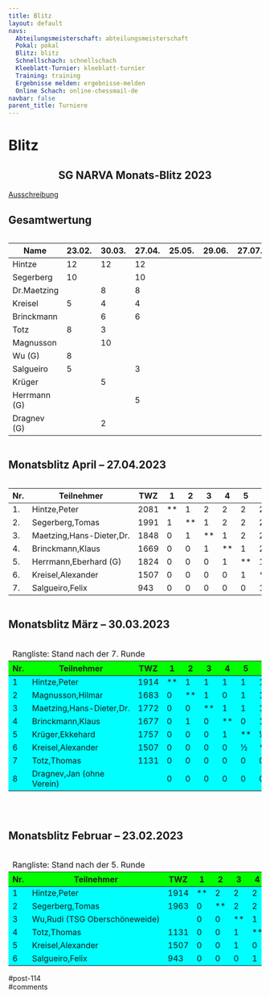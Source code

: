 ```yaml
---
title: Blitz 
layout: default
navs:
  Abteilungsmeisterschaft: abteilungsmeisterschaft
  Pokal: pokal
  Blitz: blitz
  Schnellschach: schnellschach
  Kleeblatt-Turnier: kleeblatt-turnier
  Training: training
  Ergebnisse melden: ergebnisse-melden
  Online Schach: online-chessmail-de
navbar: false
parent_title: Turniere
---
```

<div class="post-114 page type-page status-publish hentry" id="post-114">
<h1 class="entry-title">Blitz</h1>
<div class="entry-content">
<div class="aligncenter">
<h2 class="heading2" style="text-align: center;">SG NARVA Monats-Blitz 2023</h2>
<p><a href="https://www.narva-schach.de/wordpress/wp-content/uploads/2022/12/Blitzschach-2023.pdf">Ausschreibung</a></p>
<h2>Gesamtwertung</h2>
<div style="overflow: auto;">
<table class="clean footable">
<thead>
<tr>
<th style="padding-right: 10px; width: 15%;">Name</th>
<th style="padding-right: 10px; width: 5%;">23.02.</th>
<th style="padding-right: 10px; width: 5%;">30.03.</th>
<th style="padding-right: 10px; width: 5%;">27.04.</th>
<th style="padding-right: 10px; width: 5%;">25.05.</th>
<th style="padding-right: 10px; width: 5%;">29.06.</th>
<th style="padding-right: 10px; width: 5%;">27.07.</th>
<th style="padding-right: 10px; width: 5%;">31.08.</th>
<th style="padding-right: 10px; width: 5%;">28.09.</th>
<th style="padding-right: 10px; width: 5%;">26.10.</th>
<th style="padding-right: 10px; width: 5%;">30.11.</th>
<th data-type="numeric" style="padding-right: 10px; width: 8.68621%;"><strong>Gesamt</strong></th>
</tr>
</thead>
<tbody>
<tr>
<td style="width: 16.3952%;">Hintze</td>
<td style="width: 7.81759%;">12</td>
<td style="width: 7.49186%;">12</td>
<td style="width: 7.49186%;">12</td>
<td style="width: 7.49186%;"></td>
<td style="width: 7.49186%;"></td>
<td style="width: 7.49186%;"></td>
<td style="width: 7.49186%;"></td>
<td style="width: 7.49186%;"></td>
<td style="width: 7.49186%;"></td>
<td style="width: 7.49186%;"></td>
<td style="width: 8.68621%;">36</td>
</tr>
<tr>
<td style="width: 16.3952%;">Segerberg</td>
<td style="width: 7.81759%;">10</td>
<td style="width: 7.49186%;"></td>
<td style="width: 7.49186%;">10</td>
<td style="width: 7.49186%;"></td>
<td style="width: 7.49186%;"></td>
<td style="width: 7.49186%;"></td>
<td style="width: 7.49186%;"></td>
<td style="width: 7.49186%;"></td>
<td style="width: 7.49186%;"></td>
<td style="width: 7.49186%;"></td>
<td style="width: 8.68621%;">20</td>
</tr>
<tr>
<td style="width: 16.3952%;">Dr.Maetzing</td>
<td style="width: 7.81759%;"></td>
<td style="width: 7.49186%;">8</td>
<td style="width: 7.49186%;">8</td>
<td style="width: 7.49186%;"></td>
<td style="width: 7.49186%;"></td>
<td style="width: 7.49186%;"></td>
<td style="width: 7.49186%;"></td>
<td style="width: 7.49186%;"></td>
<td style="width: 7.49186%;"></td>
<td style="width: 7.49186%;"></td>
<td style="width: 8.68621%;">16</td>
</tr>
<tr>
<td style="width: 16.3952%;">Kreisel</td>
<td style="width: 7.81759%;">5</td>
<td style="width: 7.49186%;">4</td>
<td style="width: 7.49186%;">4</td>
<td style="width: 7.49186%;"></td>
<td style="width: 7.49186%;"></td>
<td style="width: 7.49186%;"></td>
<td style="width: 7.49186%;"></td>
<td style="width: 7.49186%;"></td>
<td style="width: 7.49186%;"></td>
<td style="width: 7.49186%;"></td>
<td style="width: 8.68621%;">13</td>
</tr>
<tr>
<td style="width: 16.3952%;">Brinckmann</td>
<td style="width: 7.81759%;"></td>
<td style="width: 7.49186%;">6</td>
<td style="width: 7.49186%;">6</td>
<td style="width: 7.49186%;"></td>
<td style="width: 7.49186%;"></td>
<td style="width: 7.49186%;"></td>
<td style="width: 7.49186%;"></td>
<td style="width: 7.49186%;"></td>
<td style="width: 7.49186%;"></td>
<td style="width: 7.49186%;"></td>
<td style="width: 8.68621%;">12</td>
</tr>
<tr>
<td style="width: 16.3952%;">Totz</td>
<td style="width: 7.81759%;">8</td>
<td style="width: 7.49186%;">3</td>
<td style="width: 7.49186%;"></td>
<td style="width: 7.49186%;"></td>
<td style="width: 7.49186%;"></td>
<td style="width: 7.49186%;"></td>
<td style="width: 7.49186%;"></td>
<td style="width: 7.49186%;"></td>
<td style="width: 7.49186%;"></td>
<td style="width: 7.49186%;"></td>
<td style="width: 8.68621%;">11</td>
</tr>
<tr>
<td style="width: 16.3952%;">Magnusson</td>
<td style="width: 7.81759%;"></td>
<td style="width: 7.49186%;">10</td>
<td style="width: 7.49186%;"></td>
<td style="width: 7.49186%;"></td>
<td style="width: 7.49186%;"></td>
<td style="width: 7.49186%;"></td>
<td style="width: 7.49186%;"></td>
<td style="width: 7.49186%;"></td>
<td style="width: 7.49186%;"></td>
<td style="width: 7.49186%;"></td>
<td style="width: 8.68621%;">10</td>
</tr>
<tr>
<td style="width: 16.3952%;">Wu (G)</td>
<td style="width: 7.81759%;">8</td>
<td style="width: 7.49186%;"></td>
<td style="width: 7.49186%;"></td>
<td style="width: 7.49186%;"></td>
<td style="width: 7.49186%;"></td>
<td style="width: 7.49186%;"></td>
<td style="width: 7.49186%;"></td>
<td style="width: 7.49186%;"></td>
<td style="width: 7.49186%;"></td>
<td style="width: 7.49186%;"></td>
<td style="width: 8.68621%;">8</td>
</tr>
<tr>
<td style="width: 16.3952%;">Salgueiro</td>
<td style="width: 7.81759%;">5</td>
<td style="width: 7.49186%;"></td>
<td style="width: 7.49186%;">3</td>
<td style="width: 7.49186%;"></td>
<td style="width: 7.49186%;"></td>
<td style="width: 7.49186%;"></td>
<td style="width: 7.49186%;"></td>
<td style="width: 7.49186%;"></td>
<td style="width: 7.49186%;"></td>
<td style="width: 7.49186%;"></td>
<td style="width: 8.68621%;">8</td>
</tr>
<tr>
<td style="width: 16.3952%;">Krüger</td>
<td style="width: 7.81759%;"></td>
<td style="width: 7.49186%;">5</td>
<td style="width: 7.49186%;"></td>
<td style="width: 7.49186%;"></td>
<td style="width: 7.49186%;"></td>
<td style="width: 7.49186%;"></td>
<td style="width: 7.49186%;"></td>
<td style="width: 7.49186%;"></td>
<td style="width: 7.49186%;"></td>
<td style="width: 7.49186%;"></td>
<td style="width: 8.68621%;">5</td>
</tr>
<tr>
<td style="width: 16.3952%;">Herrmann (G)</td>
<td style="width: 7.81759%;"></td>
<td style="width: 7.49186%;"></td>
<td style="width: 7.49186%;">5</td>
<td style="width: 7.49186%;"></td>
<td style="width: 7.49186%;"></td>
<td style="width: 7.49186%;"></td>
<td style="width: 7.49186%;"></td>
<td style="width: 7.49186%;"></td>
<td style="width: 7.49186%;"></td>
<td style="width: 7.49186%;"></td>
<td style="width: 8.68621%;">5</td>
</tr>
<tr>
<td style="width: 16.3952%;">Dragnev (G)</td>
<td style="width: 7.81759%;"></td>
<td style="width: 7.49186%;">2</td>
<td style="width: 7.49186%;"></td>
<td style="width: 7.49186%;"></td>
<td style="width: 7.49186%;"></td>
<td style="width: 7.49186%;"></td>
<td style="width: 7.49186%;"></td>
<td style="width: 7.49186%;"></td>
<td style="width: 7.49186%;"></td>
<td style="width: 7.49186%;"></td>
<td style="width: 8.68621%;">2</td>
</tr>
</tbody>
</table>
</div>
<h2>Monatsblitz April – 27.04.2023</h2>
<div style="overflow: auto;">
<table class="clean swiss">
<thead>
<tr>
<th>Nr.</th>
<th>Teilnehmer</th>
<th>TWZ</th>
<th>1</th>
<th>2</th>
<th>3</th>
<th>4</th>
<th>5</th>
<th>6</th>
<th>7</th>
<th>Punkte</th>
<th>SoBerg</th>
</tr>
</thead>
<tbody>
<tr>
<td>1.</td>
<td>Hintze,Peter</td>
<td>2081</td>
<td>**</td>
<td>1</td>
<td>2</td>
<td>2</td>
<td>2</td>
<td>2</td>
<td>2</td>
<td>11.0</td>
<td>52.00</td>
</tr>
<tr>
<td>2.</td>
<td>Segerberg,Tomas</td>
<td>1991</td>
<td>1</td>
<td>**</td>
<td>1</td>
<td>2</td>
<td>2</td>
<td>2</td>
<td>2</td>
<td>10.0</td>
<td>45.00</td>
</tr>
<tr>
<td>3.</td>
<td nowrap="nowrap">Maetzing,Hans-Dieter,Dr.</td>
<td>1848</td>
<td>0</td>
<td>1</td>
<td>**</td>
<td>1</td>
<td>2</td>
<td>2</td>
<td>2</td>
<td>8.0</td>
<td>30.00</td>
</tr>
<tr>
<td>4.</td>
<td>Brinckmann,Klaus</td>
<td>1669</td>
<td>0</td>
<td>0</td>
<td>1</td>
<td>**</td>
<td>1</td>
<td>2</td>
<td>2</td>
<td>6.0</td>
<td>18.00</td>
</tr>
<tr>
<td>5.</td>
<td>Herrmann,Eberhard (G)</td>
<td>1824</td>
<td>0</td>
<td>0</td>
<td>0</td>
<td>1</td>
<td>**</td>
<td>1</td>
<td>2</td>
<td>4.0</td>
<td>10.00</td>
</tr>
<tr>
<td>6.</td>
<td>Kreisel,Alexander</td>
<td>1507</td>
<td>0</td>
<td>0</td>
<td>0</td>
<td>0</td>
<td>1</td>
<td>**</td>
<td>1</td>
<td>2.0</td>
<td>5.00</td>
</tr>
<tr>
<td>7.</td>
<td>Salgueiro,Felix</td>
<td>943</td>
<td>0</td>
<td>0</td>
<td>0</td>
<td>0</td>
<td>0</td>
<td>1</td>
<td>**</td>
<td>1.0</td>
<td>2.00</td>
</tr>
</tbody>
</table>
</div>
<h2>Monatsblitz März – 30.03.2023</h2>
<div style="overflow: auto;">
<table class="clean swiss">
<thead>
<tr>
<td colspan="13">Rangliste: Stand nach der 7. Runde</td>
</tr>
<tr bgcolor="#00FF00">
<th>Nr.</th>
<th>Teilnehmer</th>
<th>TWZ</th>
<th>1</th>
<th>2</th>
<th>3</th>
<th>4</th>
<th>5</th>
<th>6</th>
<th>7</th>
<th>8</th>
<th>Punkte</th>
<th>SoBerg</th>
</tr>
</thead>
<tbody>
<tr bgcolor="#00FFFF">
<td>1</td>
<td>Hintze,Peter</td>
<td>1914</td>
<td>**</td>
<td>1</td>
<td>1</td>
<td>1</td>
<td>1</td>
<td>1</td>
<td>1</td>
<td>1</td>
<td>7.0</td>
<td>21.00</td>
</tr>
<tr bgcolor="#00FFFF">
<td>2</td>
<td>Magnusson,Hilmar</td>
<td>1683</td>
<td>0</td>
<td>**</td>
<td>1</td>
<td>0</td>
<td>1</td>
<td>1</td>
<td>1</td>
<td>1</td>
<td>5.0</td>
<td>12.00</td>
</tr>
<tr bgcolor="#00FFFF">
<td>3</td>
<td nowrap="nowrap">Maetzing,Hans-Dieter,Dr.</td>
<td>1772</td>
<td>0</td>
<td>0</td>
<td>**</td>
<td>1</td>
<td>1</td>
<td>1</td>
<td>1</td>
<td>1</td>
<td>5.0</td>
<td>11.00</td>
</tr>
<tr bgcolor="#00FFFF">
<td>4</td>
<td>Brinckmann,Klaus</td>
<td>1677</td>
<td>0</td>
<td>1</td>
<td>0</td>
<td>**</td>
<td>0</td>
<td>1</td>
<td>1</td>
<td>1</td>
<td>4.0</td>
<td>8.50</td>
</tr>
<tr bgcolor="#00FFFF">
<td>5</td>
<td>Krüger,Ekkehard</td>
<td>1757</td>
<td>0</td>
<td>0</td>
<td>0</td>
<td>1</td>
<td>**</td>
<td>½</td>
<td>1</td>
<td>1</td>
<td>3.5</td>
<td>6.25</td>
</tr>
<tr bgcolor="#00FFFF">
<td>6</td>
<td>Kreisel,Alexander</td>
<td>1507</td>
<td>0</td>
<td>0</td>
<td>0</td>
<td>0</td>
<td>½</td>
<td>**</td>
<td>1</td>
<td>1</td>
<td>2.5</td>
<td>2.75</td>
</tr>
<tr bgcolor="#00FFFF">
<td>7</td>
<td>Totz,Thomas</td>
<td>1131</td>
<td>0</td>
<td>0</td>
<td>0</td>
<td>0</td>
<td>0</td>
<td>0</td>
<td>**</td>
<td>1</td>
<td>1.0</td>
<td>0.00</td>
</tr>
<tr bgcolor="#00FFFF">
<td>8</td>
<td>Dragnev,Jan (ohne Verein)</td>
<td></td>
<td>0</td>
<td>0</td>
<td>0</td>
<td>0</td>
<td>0</td>
<td>0</td>
<td>0</td>
<td>**</td>
<td>0.0</td>
<td>0.00</td>
</tr>
</tbody>
</table>
</div>
<p> </p>
<h2>Monatsblitz Februar – 23.02.2023</h2>
<div style="overflow: auto;">
<table class="clean swiss">
<thead>
<tr>
<td colspan="11">Rangliste: Stand nach der 5. Runde</td>
</tr>
<tr bgcolor="#00FF00">
<th>Nr.</th>
<th>Teilnehmer</th>
<th>TWZ</th>
<th>1</th>
<th>2</th>
<th>3</th>
<th>4</th>
<th>5</th>
<th>6</th>
<th>Punkte</th>
<th>SoBerg</th>
</tr>
</thead>
<tbody>
<tr bgcolor="#00FFFF">
<td>1</td>
<td>Hintze,Peter</td>
<td>1914</td>
<td>**</td>
<td>2</td>
<td>2</td>
<td>2</td>
<td>2</td>
<td>2</td>
<td>10.0</td>
<td>40.00</td>
</tr>
<tr bgcolor="#00FFFF">
<td>2</td>
<td>Segerberg,Tomas</td>
<td>1963</td>
<td>0</td>
<td>**</td>
<td>2</td>
<td>2</td>
<td>2</td>
<td>2</td>
<td>8.0</td>
<td>24.00</td>
</tr>
<tr bgcolor="#00FFFF">
<td>3</td>
<td nowrap="nowrap">Wu,Rudi (TSG Oberschöneweide)</td>
<td></td>
<td>0</td>
<td>0</td>
<td>**</td>
<td>1</td>
<td>1</td>
<td>2</td>
<td>4.0</td>
<td>10.00</td>
</tr>
<tr bgcolor="#00FFFF">
<td>4</td>
<td>Totz,Thomas</td>
<td>1131</td>
<td>0</td>
<td>0</td>
<td>1</td>
<td>**</td>
<td>2</td>
<td>1</td>
<td>4.0</td>
<td>10.00</td>
</tr>
<tr bgcolor="#00FFFF">
<td>5</td>
<td>Kreisel,Alexander</td>
<td>1507</td>
<td>0</td>
<td>0</td>
<td>1</td>
<td>0</td>
<td>**</td>
<td>1</td>
<td>2.0</td>
<td>6.00</td>
</tr>
<tr bgcolor="#00FFFF">
<td>6</td>
<td>Salgueiro,Felix</td>
<td>943</td>
<td>0</td>
<td>0</td>
<td>0</td>
<td>1</td>
<td>1</td>
<td>**</td>
<td>2.0</td>
<td>6.00</td>
</tr>
</tbody>
</table>
</div>
</div>
</div><!-- .entry-content -->
</div> #post-114 
<div id="comments">
</div> #comments 
